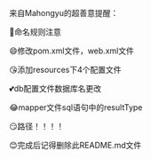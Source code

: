 来自Mahongyu的超善意提醒：

🤡命名规则注意

😄修改pom.xml文件，web.xml文件

😘添加resources下4个配置文件

💕db配置文件数据库名更改

😂mapper文件sql语句中的resultType

😏路径！！！！

😊完成后记得删除此README.md文件
